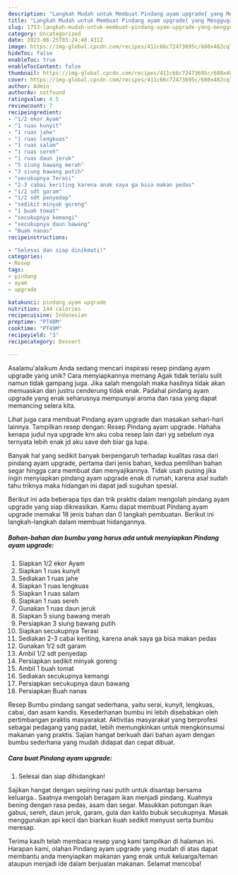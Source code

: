 ```yaml
---
description: "Langkah Mudah untuk Membuat Pindang ayam upgrade{ yang Menggugah Selera"
title: "Langkah Mudah untuk Membuat Pindang ayam upgrade{ yang Menggugah Selera"
slug: 1753-langkah-mudah-untuk-membuat-pindang-ayam-upgrade-yang-menggugah-selera
category: Uncategorized
date: 2023-06-25T03:24:48.431Z
image: https://img-global.cpcdn.com/recipes/411c66c72473695c/680x482cq70/pindang-ayam-upgrade-foto-resep-utama.jpg
hideToc: false
enableToc: true
enableTocContent: false
thumbnail: https://img-global.cpcdn.com/recipes/411c66c72473695c/680x482cq70/pindang-ayam-upgrade-foto-resep-utama.jpg
cover: https://img-global.cpcdn.com/recipes/411c66c72473695c/680x482cq70/pindang-ayam-upgrade-foto-resep-utama.jpg
author: Admin
authorAv: notfound
ratingvalue: 4.5
reviewcount: 7
recipeingredient:
- "1/2 ekor Ayam"
- "1 ruas kunyit"
- "1 ruas jahe"
- "1 ruas lengkuas"
- "1 ruas salam"
- "1 ruas sereh"
- "1 ruas daun jeruk"
- "5 siung bawang merah"
- "3 siung bawang putih"
- "secukupnya Terasi"
- "2-3 cabai keriting karena anak saya ga bisa makan pedas"
- "1/2 sdt garam"
- "1/2 sdt penyedap"
- "sedikit minyak goreng"
- "1 buah tomat"
- "secukupnya kemangi"
- "secukupnya daun bawang"
- "Buah nanas"
recipeinstructions:

- "Selesai dan siap dinikmati!"
categories:
- Resep
tags:
- pindang
- ayam
- upgrade

katakunci: pindang ayam upgrade 
nutrition: 144 calories
recipecuisine: Indonesian
preptime: "PT40M"
cooktime: "PT49M"
recipeyield: "3"
recipecategory: Dessert

---
```



Asalamu'alaikum Anda sedang mencari inspirasi resep pindang ayam upgrade yang unik? Cara menyiapkannya memang Agak tidak terlalu sulit namun tidak gampang juga. Jika salah mengolah maka hasilnya tidak akan memuaskan dan justru cenderung tidak enak. Padahal pindang ayam upgrade yang enak seharusnya mempunyai aroma dan rasa yang dapat memancing selera kita.


Lihat juga cara membuat Pindang ayam upgrade dan masakan sehari-hari lainnya. Tampilkan resep dengan: Resep Pindang ayam upgrade. Hahaha kenapa judul nya upgrade krn aku coba resep lain dari yg sebelum nya ternyata lebih enak jd aku save deh biar ga lupa.

Banyak hal yang sedikit banyak berpengaruh terhadap kualitas rasa dari pindang ayam upgrade, pertama dari jenis bahan, kedua pemilihan bahan segar hingga cara membuat dan menyajikannya. Tidak usah pusing jika ingin menyiapkan pindang ayam upgrade enak di rumah, karena asal sudah tahu triknya maka hidangan ini dapat jadi suguhan spesial.


Berikut ini ada beberapa tips dan trik praktis dalam mengolah pindang ayam upgrade yang siap dikreasikan. Kamu dapat membuat Pindang ayam upgrade memakai 18 jenis bahan dan 0 langkah pembuatan. Berikut ini langkah-langkah dalam membuat hidangannya.

<!--inarticleads1-->

##### Bahan-bahan dan bumbu yang harus ada untuk menyiapkan Pindang ayam upgrade:

1. Siapkan 1/2 ekor Ayam
1. Siapkan 1 ruas kunyit
1. Sediakan 1 ruas jahe
1. Siapkan 1 ruas lengkuas
1. Siapkan 1 ruas salam
1. Siapkan 1 ruas sereh
1. Gunakan 1 ruas daun jeruk
1. Siapkan 5 siung bawang merah
1. Persiapkan 3 siung bawang putih
1. Siapkan secukupnya Terasi
1. Sediakan 2-3 cabai keriting, karena anak saya ga bisa makan pedas
1. Gunakan 1/2 sdt garam
1. Ambil 1/2 sdt penyedap
1. Persiapkan sedikit minyak goreng
1. Ambil 1 buah tomat
1. Sediakan secukupnya kemangi
1. Persiapkan secukupnya daun bawang
1. Persiapkan Buah nanas


Resep Bumbu pindang sangat sederhana, yaitu serai, kunyit, lengkuas, cabai, dan asam kandis. Kesederhanan bumbu ini lebih disebabkan oleh pertimbangan praktis masyarakat. Aktivitas masyarakat yang berprofesi sebagai pedagang yang padat, lebih memungkinkan untuk mengkonsumsi makanan yang praktis. Sajian hangat berkuah dari bahan ayam dengan bumbu sederhana yang mudah didapat dan cepat dibuat. 

<!--inarticleads2-->

##### Cara buat Pindang ayam upgrade:


1. Selesai dan siap dihidangkan!

Sajikan hangat dengan sepiring nasi putih untuk disantap bersama keluarga.. Saatnya mengolah beragam ikan menjadi pindang. Kuahnya bening dengan rasa pedas, asam dan segar. Masukkan potongan ikan gabus, sereh, daun jeruk, garam, gula dan kaldu bubuk secukupnya. Masak menggunakan api kecil dan biarkan kuah sedikit menyust serta bumbu meresap. 

Terima kasih telah membaca resep yang kami tampilkan di halaman ini. Harapan kami, olahan Pindang ayam upgrade yang mudah di atas dapat membantu anda menyiapkan makanan yang enak untuk keluarga/teman ataupun menjadi ide dalam berjualan makanan. Selamat mencoba!
